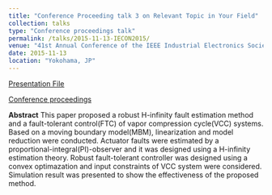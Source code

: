 ```yaml
---
title: "Conference Proceeding talk 3 on Relevant Topic in Your Field"
collection: talks
type: "Conference proceedings talk"
permalink: /talks/2015-11-13-IECON2015/
venue: "41st Annual Conference of the IEEE Industrial Electronics Society"
date: 2015-11-13
location: "Yokohama, JP"
---
```


[Presentation File](http://positiveban.github.io/IECON2015.pdf)

[Conference proceedings](https://ieeexplore.ieee.org/xpl/mostRecentIssue.jsp?punumber=7378180)

__Abstract__
This paper proposed a robust H-infinity fault estimation method and a fault-tolerant control(FTC) of vapor compression cycle(VCC) systems. Based on a moving boundary model(MBM), linearization and model reduction were conducted. Actuator faults were estimated by a proportional-integral(PI)-observer and it was designed using a H-infinity estimation theory. Robust fault-tolerant controller was designed using a convex optimazation and input constraints of VCC system were considered. Simulation result was presented to show the effectiveness of the proposed method.
